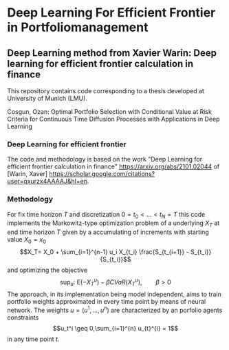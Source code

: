 # Deep Learning For Efficient Frontier in Portfoliomanagement
## Deep Learning method from Xavier Warin: Deep learning for efficient frontier calculation in finance

This repository contains code corresponding to a thesis developed at University of Munich (LMU).

Cosgun, Ozan:
Optimal Portfolio Selection with Conditional Value at Risk Criteria for Continuous Time Diffusion Processes with Applications in Deep Learning

### Deep Learning for efficient frontier
The code and methodology is based on the work "Deep Learning for efficient frontier calculation in finance" https://arxiv.org/abs/2101.02044 of [Warin, Xaver] https://scholar.google.com/citations?user=qxurzx4AAAAJ&hl=en.

### Methodology
For fix time horizon $T$ and discretization $0=t_0 \lt ...\lt t_N=T$ this code implements the Markowitz-type optimization problem of a underlying 
$X_T$ at end time horizon $T$ given by a accumulating of increments with starting value $X_0=x_0$ 
$$X_T= X_0 + \sum_{i=1}^{n-1} u_i X_{t_i} \frac{S_{t_{i+1}} - S_{t_i}}{S_{t_i}}$$
and optimizing the objective
$$\sup_u:\ \mathrm{E}\left(-X_T^u \right)  - \beta CVaR(X_T^u),  \qquad \beta > 0$$
The approach, in its implementation being model independent, aims to train portfolio weights approximated in every time point by means of neural network. 
The weights $u = (u^1,...,u^n)$ are characterized by an porfolio agents constraints $$u_t^i \geq 0,\sum_{i=1}^{n} u_{t}^{i} = 1$$ in any time point $t$.


